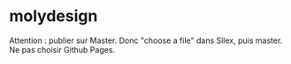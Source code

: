 # molydesign

Attention : publier sur Master. Donc "choose a file" dans Silex, puis master. Ne pas choisir Github Pages.
